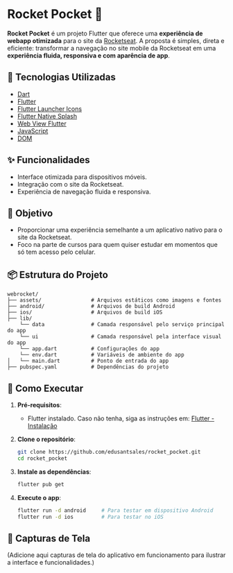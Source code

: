 # Rocket Pocket 🚀

**Rocket Pocket** é um projeto Flutter que oferece uma **experiência de webapp otimizada** para o site da [Rocketseat](https://www.rocketseat.com.br). A proposta é simples, direta e eficiente: transformar a navegação no site mobile da Rocketseat em uma **experiência fluida, responsiva e com aparência de app**.

## 🚀 Tecnologias Utilizadas

- [Dart](https://dart.dev/)
- [Flutter](https://flutter.dev/)
- [Flutter Launcher Icons](https://pub.dev/packages/flutter_launcher_icons)
- [Flutter Native Splash](https://pub.dev/packages/flutter_native_splash)
- [Web View Flutter](https://pub.dev/packages/webview_flutter)
- [JavaScript](https://developer.mozilla.org/pt-BR/docs/Web/JavaScript)
- [DOM](https://developer.mozilla.org/pt-BR/docs/Web/API/Document_Object_Model/Introduction)

## ✨ Funcionalidades

- Interface otimizada para dispositivos móveis.
- Integração com o site da Rocketseat.
- Experiência de navegação fluida e responsiva.

## 🎯 Objetivo

- Proporcionar uma experiência semelhante a um aplicativo nativo para o site da Rocketseat.
- Foco na parte de cursos para quem quiser estudar em momentos que só tem acesso pelo celular.

## 📦 Estrutura do Projeto

```
webrocket/
├── assets/                # Arquivos estáticos como imagens e fontes
├── android/               # Arquivos de build Android
├── ios/                   # Arquivos de build iOS
├── lib/
    └── data               # Camada responsável pelo serviço principal do app
    └── ui                 # Camada responsável pela interface visual do app
    └── app.dart           # Configurações do app
    └── env.dart           # Variáveis de ambiente do app
│   └── main.dart          # Ponto de entrada do app
├── pubspec.yaml           # Dependências do projeto
```

## 🚀 Como Executar

1. **Pré-requisitos**:
   - Flutter instalado. Caso não tenha, siga as instruções em: [Flutter - Instalação](https://docs.flutter.dev/get-started/install)

2. **Clone o repositório**:
   ```bash
   git clone https://github.com/edusantsales/rocket_pocket.git
   cd rocket_pocket
   ```

3. **Instale as dependências**:
   ```bash
   flutter pub get
   ```

4. **Execute o app**:
   ```bash
   flutter run -d android     # Para testar em dispositivo Android
   flutter run -d ios         # Para testar no iOS
   ```

## 📱 Capturas de Tela

(Adicione aqui capturas de tela do aplicativo em funcionamento para ilustrar a interface e funcionalidades.)
